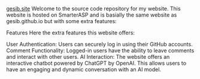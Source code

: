 [gesib.site](https://gesib.site/)
Welcome to the source code repository for my website. This website is hosted on SmarterASP and is basially the same website as gesib.github.io but with some extra features:

Features
Here the extra features this website offers:

User Authentication: Users can securely log in using their GitHub accounts.
Comment Functionality: Logged-in users have the ability to leave comments and interact with other users.
AI Interaction: The website offers an interactive chatbot powered by ChatGPT by OpenAI. This allows users to have an engaging and dynamic conversation with an AI model.
